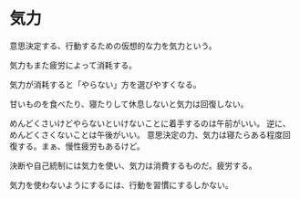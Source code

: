 # 気力

意思決定する、行動するための仮想的な力を気力という。

気力もまた疲労によって消耗する。

気力が消耗すると「やらない」方を選びやすくなる。

甘いものを食べたり、寝たりして休息しないと気力は回復しない。

めんどくさいけどやらないといけないことに着手するのは午前がいい。
逆に、めんどくさくないことは午後がいい。
意思決定の力、気力は寝たらある程度回復する。まぁ、慢性疲労もあるけど。

決断や自己統制には気力を使い、気力は消費するものだ。疲労する。

気力を使わないようにするには、行動を習慣にするしかない。
